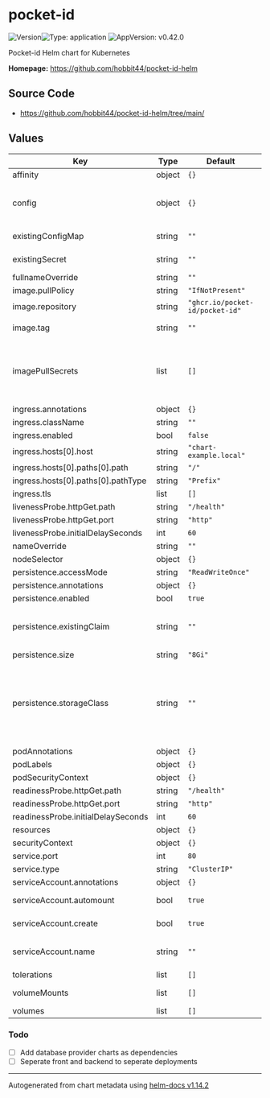 

# pocket-id

![Version](https://img.shields.io/badge/dynamic/json?url=https%3A%2F%2Fapi.github.com%2Frepos%2Fpocket-id%2Fpocket-id%2Freleases%2Flatest&query=%24.name&label=Version)![Type: application](https://img.shields.io/badge/Type-application-informational?style=flat-square) ![AppVersion: v0.42.0](https://img.shields.io/badge/AppVersion-v0.42.0-informational?style=flat-square)

Pocket-id Helm chart for Kubernetes

**Homepage:** <https://github.com/hobbit44/pocket-id-helm>

## Source Code

* <https://github.com/hobbit44/pocket-id-helm/tree/main/>

## Values

| Key | Type | Default | Description |
|-----|------|---------|-------------|
| affinity | object | `{}` |  |
| config | object | `{}` | Pocket-id configuration variables For more information see: https://pocket-id.org/docs/configuration/environment-variables |
| existingConfigMap | string | `""` | Name of an existing config map containing any environment variables |
| existingSecret | string | `""` | Name of an existing secret containing any environment variables |
| fullnameOverride | string | `""` | The full resource name override |
| image.pullPolicy | string | `"IfNotPresent"` | The pull policy for images |
| image.repository | string | `"ghcr.io/pocket-id/pocket-id"` | The container image to run |
| image.tag | string | `""` | Overrides the image tag whose default is the chart version. |
| imagePullSecrets | list | `[]` | This is for the secretes for pulling an image from a private repository more information can be found here: https://kubernetes.io/docs/tasks/configure-pod-container/pull-image-private-registry/ |
| ingress.annotations | object | `{}` | Annotations for the ingress |
| ingress.className | string | `""` |  |
| ingress.enabled | bool | `false` | Enables an ingress for the application |
| ingress.hosts[0].host | string | `"chart-example.local"` |  |
| ingress.hosts[0].paths[0].path | string | `"/"` |  |
| ingress.hosts[0].paths[0].pathType | string | `"Prefix"` |  |
| ingress.tls | list | `[]` | Adds tls to the ingress |
| livenessProbe.httpGet.path | string | `"/health"` | Healthcheck endpoint |
| livenessProbe.httpGet.port | string | `"http"` |  |
| livenessProbe.initialDelaySeconds | int | `60` |  |
| nameOverride | string | `""` | The resource name suffix |
| nodeSelector | object | `{}` |  |
| persistence.accessMode | string | `"ReadWriteOnce"` |  |
| persistence.annotations | object | `{}` |  |
| persistence.enabled | bool | `true` | Persist data to a persistent volume |
| persistence.existingClaim | string | `""` | A manually managed Persistent Volume and Claim Requires persistence.enabled: true If defined, PVC must be created manually before volume will be bound |
| persistence.size | string | `"8Gi"` |  |
| persistence.storageClass | string | `""` | Persistent Volume Storage Class If defined, storageClassName: <storageClass> If set to "-", storageClassName: "", which disables dynamic provisioning If undefined (the default) or set to null, no storageClassName spec is   set, choosing the default provisioner.  (gp2 on AWS, standard on   GKE, AWS & OpenStack) |
| podAnnotations | object | `{}` |  |
| podLabels | object | `{}` |  |
| podSecurityContext | object | `{}` |  |
| readinessProbe.httpGet.path | string | `"/health"` | Healthcheck endpoint |
| readinessProbe.httpGet.port | string | `"http"` |  |
| readinessProbe.initialDelaySeconds | int | `60` |  |
| resources | object | `{}` | Specifiy resources for the pod |
| securityContext | object | `{}` |  |
| service.port | int | `80` |  |
| service.type | string | `"ClusterIP"` |  |
| serviceAccount.annotations | object | `{}` | Annotations to add to the service account |
| serviceAccount.automount | bool | `true` | Automatically mount a ServiceAccount's API credentials? |
| serviceAccount.create | bool | `true` | Specifies whether a service account should be created |
| serviceAccount.name | string | `""` | The name of the service account to use. If not set and create is true, a name is generated using the fullname template |
| tolerations | list | `[]` |  |
| volumeMounts | list | `[]` | Additional volumeMounts on the pod definition. |
| volumes | list | `[]` | Additional volumes on the pod definition. |

### Todo

- [ ] Add database provider charts as dependencies
- [ ] Seperate front and backend to seperate deployments

----------------------------------------------
Autogenerated from chart metadata using [helm-docs v1.14.2](https://github.com/norwoodj/helm-docs/releases/v1.14.2)
